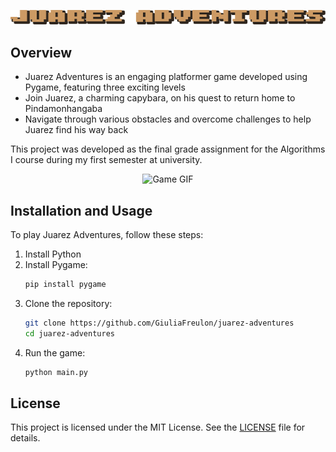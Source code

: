 <p align="center">
  <img src="imagens/titulo.png" alt="Juarez Adventures Logo" />
</p>

## Overview
- Juarez Adventures is an engaging platformer game developed using Pygame, featuring three exciting levels
- Join Juarez, a charming capybara, on his quest to return home to Pindamonhangaba
- Navigate through various obstacles and overcome challenges to help Juarez find his way back

<p>This project was developed as the final grade assignment for the Algorithms I course during my first semester at university.

<p align="center">
  <img src="imagens/gif-juarez.gif" alt="Game GIF" />
</p>

## Installation and Usage
To play Juarez Adventures, follow these steps:
1. Install Python
2. Install Pygame:
   ```bash
   pip install pygame
4. Clone the repository:
   ```bash
   git clone https://github.com/GiuliaFreulon/juarez-adventures
   cd juarez-adventures
5. Run the game:
   ```bash
   python main.py

## License
This project is licensed under the MIT License. See the [LICENSE](LICENSE.txt) file for details.
